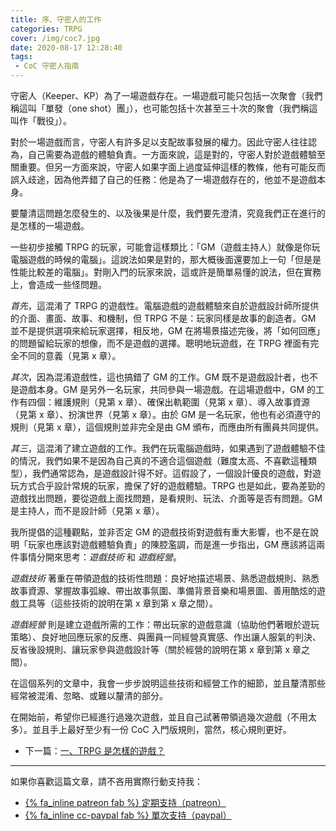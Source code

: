 ```yaml
---
title: 序、守密人的工作
categories: TRPG
cover: /img/coc7.jpg
date: 2020-08-17 12:28:40
tags:
 - CoC 守密人指南
---
```


守密人（Keeper、KP）為了一場遊戲存在。一場遊戲可能只包括一次聚會（我們稱這叫「單發（one shot）團」），也可能包括十次甚至三十次的聚會（我們稱這叫作「戰役」）。

對於一場遊戲而言，守密人有許多足以支配故事發展的權力。因此守密人往往認為，自己需要為遊戲的體驗負責。一方面來說，這是對的，守密人對於遊戲體驗至關重要。但另一方面來說，守密人如果字面上過度延伸這樣的教條，他有可能反而誤入歧途，因為他弄錯了自己的任務：他是為了一場遊戲存在的，他並不是遊戲本身。

要釐清這問題怎麼發生的、以及後果是什麼，我們要先澄清，究竟我們正在進行的是怎樣的一場遊戲。

一些初步接觸 TRPG 的玩家，可能會這樣類比：「GM（遊戲主持人）就像是你玩電腦遊戲的時候的電腦」。這說法如果是對的，那大概後面還要加上一句「但是是性能比較差的電腦」。對剛入門的玩家來說，這或許是簡單易懂的說法，但在實務上，會造成一些怪問題。

_首先_，這混淆了 TRPG 的遊戲性。電腦遊戲的遊戲體驗來自於遊戲設計師所提供的介面、畫面、故事、和機制，但 TRPG 不是：玩家同樣是故事的創造者。GM 並不是提供選項來給玩家選擇，相反地，GM 在將場景描述完後，將「如何回應」的問題留給玩家的想像，而不是遊戲的選擇。聰明地玩遊戲，在 TRPG 裡面有完全不同的意義（見第 x 章）。

_其次_，因為混淆遊戲性，這也搞錯了 GM 的工作。GM 既不是遊戲設計者，也不是遊戲本身。GM 是另外一名玩家，共同參與一場遊戲。在這場遊戲中，GM 的工作有四個：維護規則（見第 x 章）、確保出軌範圍（見第 x 章）、導入故事資源（見第 x 章）、扮演世界（見第 x 章）。由於 GM 是一名玩家，他也有必須遵守的規則（見第 x 章），這個規則並非完全是由 GM 頒布，而應由所有團員共同提供。

_其三_，這混淆了建立遊戲的工作。我們在玩電腦遊戲時，如果遇到了遊戲體驗不佳的情況，我們如果不是因為自己真的不適合這個遊戲（難度太高、不喜歡這種類型），我們通常認為，是遊戲設計得不好。這假設了，一個設計優良的遊戲，對遊玩方式合乎設計常規的玩家，擔保了好的遊戲體驗。TRPG 也是如此，要為差勁的遊戲找出問題，要從遊戲上面找問題，是看規則、玩法、介面等是否有問題。GM 是主持人，而不是設計師（見第 x 章）。

我所提倡的這種觀點，並非否定 GM 的遊戲技術對遊戲有重大影響，也不是在說明「玩家也應該對遊戲體驗負責」的陳腔濫調，而是進一步指出，GM 應該將這兩件事情分開來思考：_遊戲技術_ 和 _遊戲經營_。

_遊戲技術_ 著重在帶領遊戲的技術性問題：良好地描述場景、熟悉遊戲規則、熟悉故事資源、掌握故事弧線、帶出故事氛圍、準備背景音樂和場景圖、善用酷炫的遊戲工具等（這些技術的說明在第 x 章到第 x 章之間）。

_遊戲經營_ 則是建立遊戲所需的工作：帶出玩家的遊戲意識（協助他們著眼於遊玩策略）、良好地回應玩家的反應、與團員一同經營真實感、作出讓人服氣的判決、反省後設規則、讓玩家參與遊戲設計等（關於經營的說明在第 x 章到第 x 章之間）。

在這個系列的文章中，我會一步步說明這些技術和經營工作的細節，並且釐清那些經常被混淆、忽略、或難以釐清的部分。

在開始前，希望你已經進行過幾次遊戲，並且自己試著帶領過幾次遊戲（不用太多）。並且手上最好至少有一份 CoC 入門版規則，當然，核心規則更好。

* 下一篇：[一、TRPG 是怎樣的遊戲？](/2020/09/16/trpg-basic/)

---

如果你喜歡這篇文章，請不吝用實際行動支持我：

* [{% fa_inline patreon fab %} 定期支持（patreon）](https://www.patreon.com/weihung)
* [{% fa_inline cc-paypal fab %} 單次支持（paypal）](https://www.paypal.com/pools/c/8jLP7Wsi80)